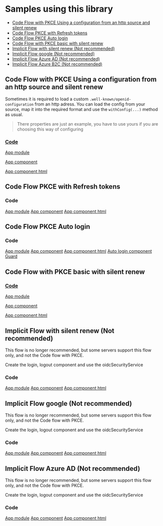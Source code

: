 # Samples using this library

-   [Code Flow with PKCE Using a configuration from an http source and silent renew](#code-flow-with-pkce-using-a-configuration-from-an-http-source-and-silent-renew)
-   [Code Flow PKCE with Refresh tokens](#code-flow-pkce-with-refresh-tokens)
-   [Code Flow PKCE Auto login](#code-flow-pkce-auto-login)
-   [Code Flow with PKCE basic with silent renew](#code-flow-with-pkce-basic-with-silent-renew)
-   [Implicit Flow with silent renew (Not recommended)](#implicit-flow-with-silent-renew-not-recommended)
-   [Implicit Flow google (Not recommended)](#implicit-flow-google-not-recommended)
-   [Implicit Flow Azure AD (Not recommended)](#implicit-flow-azure-ad-not-recommended)
-   [Implicit Flow Azure B2C (Not recommended)](#implicit-flow-azure-b2c-not-recommended)

## Code Flow with PKCE Using a configuration from an http source and silent renew

Sometimes it is required to load a custom `.well-known/openid-configuration` from an http adress. You can load the config from your source, map it into the required format and use the `withConfig(...)` method as usual.

> There properties are just an example, you have to use yours if you are choosing this way of configuring

### [Code](../projects/sample-code-flow-http-config)

[App module](../projects/sample-code-flow-http-config/src/app/app.module.ts)

[App component](../projects/sample-code-flow-http-config/src/app/app.component.ts)

[App component html](../projects/sample-code-flow-http-config/src/app/app.component.html)

## Code Flow PKCE with Refresh tokens

### Code

[App module](http://github.com)
[App component](http://github.com)
[App component html](http://github.com)

## Code Flow PKCE Auto login

### Code

[App module](http://github.com)
[App component](http://github.com)
[App component html](http://github.com)
[Auto login component](http://github.com)
[Guard](http://github.com)

## Code Flow with PKCE basic with silent renew

### [Code](../projects/sample-code-flow)

[App module](../projects/sample-code-flow/src/app/app.module.ts)

[App component](../projects/sample-code-flow/src/app/app.component.ts)

[App component html](../projects/sample-code-flow/src/app/app.component.html)

## Implicit Flow with silent renew (Not recommended)

This flow is no longer recommended, but some servers support this flow only, and not the Code flow with PKCE.

Create the login, logout component and use the oidcSecurityService

### Code

[App module](http://github.com)
[App component](http://github.com)
[App component html](http://github.com)

## Implicit Flow google (Not recommended)

This flow is no longer recommended, but some servers support this flow only, and not the Code flow with PKCE.

Create the login, logout component and use the oidcSecurityService

### Code

[App module](http://github.com)
[App component](http://github.com)
[App component html](http://github.com)

## Implicit Flow Azure AD (Not recommended)

This flow is no longer recommended, but some servers support this flow only, and not the Code flow with PKCE.

Create the login, logout component and use the oidcSecurityService

### Code

[App module](http://github.com)
[App component](http://github.com)
[App component html](http://github.com)
